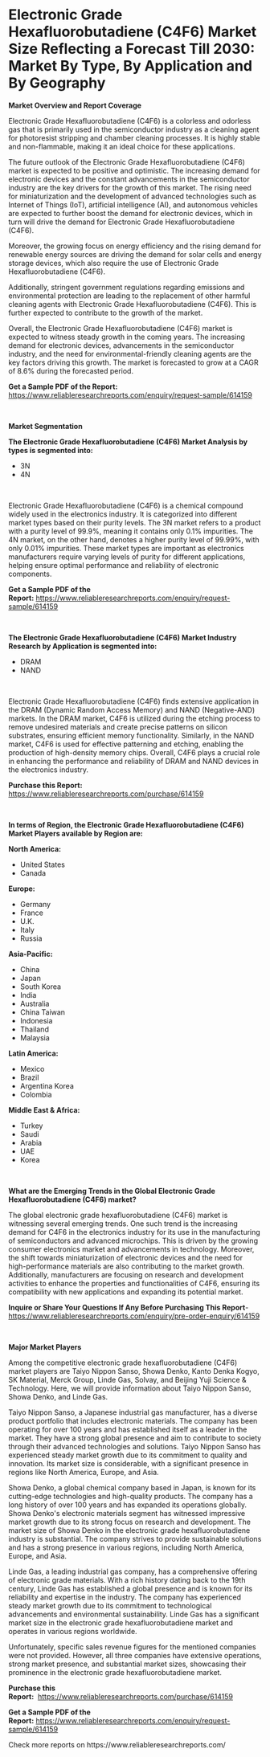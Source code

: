 <p><h1>Electronic Grade Hexafluorobutadiene (C4F6) Market Size Reflecting a Forecast Till 2030: Market By Type, By Application and By Geography</h1></p><p><strong>Market Overview and Report Coverage</strong></p>
<p><p>Electronic Grade Hexafluorobutadiene (C4F6) is a colorless and odorless gas that is primarily used in the semiconductor industry as a cleaning agent for photoresist stripping and chamber cleaning processes. It is highly stable and non-flammable, making it an ideal choice for these applications.</p><p>The future outlook of the Electronic Grade Hexafluorobutadiene (C4F6) market is expected to be positive and optimistic. The increasing demand for electronic devices and the constant advancements in the semiconductor industry are the key drivers for the growth of this market. The rising need for miniaturization and the development of advanced technologies such as Internet of Things (IoT), artificial intelligence (AI), and autonomous vehicles are expected to further boost the demand for electronic devices, which in turn will drive the demand for Electronic Grade Hexafluorobutadiene (C4F6).</p><p>Moreover, the growing focus on energy efficiency and the rising demand for renewable energy sources are driving the demand for solar cells and energy storage devices, which also require the use of Electronic Grade Hexafluorobutadiene (C4F6).</p><p>Additionally, stringent government regulations regarding emissions and environmental protection are leading to the replacement of other harmful cleaning agents with Electronic Grade Hexafluorobutadiene (C4F6). This is further expected to contribute to the growth of the market.</p><p>Overall, the Electronic Grade Hexafluorobutadiene (C4F6) market is expected to witness steady growth in the coming years. The increasing demand for electronic devices, advancements in the semiconductor industry, and the need for environmental-friendly cleaning agents are the key factors driving this growth. The market is forecasted to grow at a CAGR of 8.6% during the forecasted period.</p></p>
<p><strong>Get a Sample PDF of the Report:</strong> <a href="https://www.reliableresearchreports.com/enquiry/request-sample/614159">https://www.reliableresearchreports.com/enquiry/request-sample/614159</a></p>
<p>&nbsp;</p>
<p><strong>Market Segmentation</strong></p>
<p><strong>The Electronic Grade Hexafluorobutadiene (C4F6) Market Analysis by types is segmented into:</strong></p>
<p><ul><li>3N</li><li>4N</li></ul></p>
<p>&nbsp;</p>
<p><p>Electronic Grade Hexafluorobutadiene (C4F6) is a chemical compound widely used in the electronics industry. It is categorized into different market types based on their purity levels. The 3N market refers to a product with a purity level of 99.9%, meaning it contains only 0.1% impurities. The 4N market, on the other hand, denotes a higher purity level of 99.99%, with only 0.01% impurities. These market types are important as electronics manufacturers require varying levels of purity for different applications, helping ensure optimal performance and reliability of electronic components.</p></p>
<p><strong>Get a Sample PDF of the Report:</strong>&nbsp;<a href="https://www.reliableresearchreports.com/enquiry/request-sample/614159">https://www.reliableresearchreports.com/enquiry/request-sample/614159</a></p>
<p>&nbsp;</p>
<p><strong>The Electronic Grade Hexafluorobutadiene (C4F6) Market Industry Research by Application is segmented into:</strong></p>
<p><ul><li>DRAM</li><li>NAND</li></ul></p>
<p>&nbsp;</p>
<p><p>Electronic Grade Hexafluorobutadiene (C4F6) finds extensive application in the DRAM (Dynamic Random Access Memory) and NAND (Negative-AND) markets. In the DRAM market, C4F6 is utilized during the etching process to remove undesired materials and create precise patterns on silicon substrates, ensuring efficient memory functionality. Similarly, in the NAND market, C4F6 is used for effective patterning and etching, enabling the production of high-density memory chips. Overall, C4F6 plays a crucial role in enhancing the performance and reliability of DRAM and NAND devices in the electronics industry.</p></p>
<p><strong>Purchase this Report:</strong>&nbsp; <a href="https://www.reliableresearchreports.com/purchase/614159">https://www.reliableresearchreports.com/purchase/614159</a></p>
<p>&nbsp;</p>
<p><strong>In terms of Region, the Electronic Grade Hexafluorobutadiene (C4F6) Market Players available by Region are:</strong></p>
<p>
    <p> <strong> North America: </strong>
        <ul>
            <li>United States</li>
            <li>Canada</li>
        </ul>
        </p> 
    <p> <strong> Europe: </strong>
        <ul>
            <li>Germany</li>
            <li>France</li>
            <li>U.K.</li>
            <li>Italy</li>
            <li>Russia</li>
        </ul>
        </p> 
    <p> <strong> Asia-Pacific: </strong>
        <ul>
            <li>China</li>
            <li>Japan</li>
            <li>South Korea</li>
            <li>India</li>
            <li>Australia</li>
            <li>China Taiwan</li>
            <li>Indonesia</li>
            <li>Thailand</li>
            <li>Malaysia</li>
        </ul>
        </p> 
    <p> <strong> Latin America: </strong>
        <ul>
            <li>Mexico</li>
            <li>Brazil</li>
            <li>Argentina Korea</li>
            <li>Colombia</li>
        </ul>
        </p> 
    <p> <strong> Middle East & Africa: </strong>
        <ul>
            <li>Turkey</li>
            <li>Saudi</li>
            <li>Arabia</li>
            <li>UAE</li>
            <li>Korea</li>
        </ul>
    </p>
    </p>
<p>&nbsp;</p>
<p><strong>What are the Emerging Trends in the Global Electronic Grade Hexafluorobutadiene (C4F6) market?</strong></p>
<p><p>The global electronic grade hexafluorobutadiene (C4F6) market is witnessing several emerging trends. One such trend is the increasing demand for C4F6 in the electronics industry for its use in the manufacturing of semiconductors and advanced microchips. This is driven by the growing consumer electronics market and advancements in technology. Moreover, the shift towards miniaturization of electronic devices and the need for high-performance materials are also contributing to the market growth. Additionally, manufacturers are focusing on research and development activities to enhance the properties and functionalities of C4F6, ensuring its compatibility with new applications and expanding its potential market.</p></p>
<p><strong>Inquire or Share Your Questions If Any Before Purchasing This Report</strong>- <a href="https://www.reliableresearchreports.com/enquiry/pre-order-enquiry/614159">https://www.reliableresearchreports.com/enquiry/pre-order-enquiry/614159</a></p>
<p>&nbsp;</p>
<p><strong>Major Market Players</strong></p>
<p><p>Among the competitive electronic grade hexafluorobutadiene (C4F6) market players are Taiyo Nippon Sanso, Showa Denko, Kanto Denka Kogyo, SK Material, Merck Group, Linde Gas, Solvay, and Beijing Yuji Science & Technology. Here, we will provide information about Taiyo Nippon Sanso, Showa Denko, and Linde Gas.</p><p>Taiyo Nippon Sanso, a Japanese industrial gas manufacturer, has a diverse product portfolio that includes electronic materials. The company has been operating for over 100 years and has established itself as a leader in the market. They have a strong global presence and aim to contribute to society through their advanced technologies and solutions. Taiyo Nippon Sanso has experienced steady market growth due to its commitment to quality and innovation. Its market size is considerable, with a significant presence in regions like North America, Europe, and Asia.</p><p>Showa Denko, a global chemical company based in Japan, is known for its cutting-edge technologies and high-quality products. The company has a long history of over 100 years and has expanded its operations globally. Showa Denko's electronic materials segment has witnessed impressive market growth due to its strong focus on research and development. The market size of Showa Denko in the electronic grade hexafluorobutadiene industry is substantial. The company strives to provide sustainable solutions and has a strong presence in various regions, including North America, Europe, and Asia.</p><p>Linde Gas, a leading industrial gas company, has a comprehensive offering of electronic grade materials. With a rich history dating back to the 19th century, Linde Gas has established a global presence and is known for its reliability and expertise in the industry. The company has experienced steady market growth due to its commitment to technological advancements and environmental sustainability. Linde Gas has a significant market size in the electronic grade hexafluorobutadiene market and operates in various regions worldwide.</p><p>Unfortunately, specific sales revenue figures for the mentioned companies were not provided. However, all three companies have extensive operations, strong market presence, and substantial market sizes, showcasing their prominence in the electronic grade hexafluorobutadiene market.</p></p>
<p><strong>Purchase this Report:</strong>&nbsp;&nbsp;<a href="https://www.reliableresearchreports.com/purchase/614159">https://www.reliableresearchreports.com/purchase/614159</a></p>
<p></p>
<p><strong>Get a Sample PDF of the Report:</strong>&nbsp;<a href="https://www.reliableresearchreports.com/enquiry/request-sample/614159">https://www.reliableresearchreports.com/enquiry/request-sample/614159</a></p>
<p>Check more reports on https://www.reliableresearchreports.com/</p>